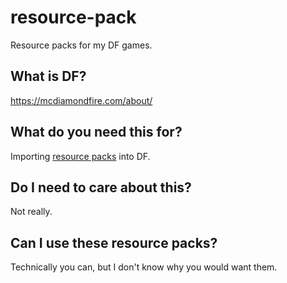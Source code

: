 # resource-pack
Resource packs for my DF games.

## What is DF?
https://mcdiamondfire.com/about/

## What do you need this for?
Importing [resource packs](https://minecraft.wiki/w/Resource_pack) into DF.

## Do I need to care about this?
Not really.

## Can I use these resource packs?
Technically you can, but I don't know why you would want them.
